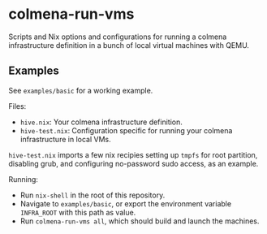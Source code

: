 # colmena-run-vms

Scripts and Nix options and configurations for running a colmena infrastructure
definition in a bunch of local virtual machines with QEMU.

## Examples

See ``examples/basic`` for a working example.

Files:

- ``hive.nix``: Your colmena infrastructure definition.
- ``hive-test.nix``: Configuration specific for running your colmena infrastructure in local VMs.

``hive-test.nix`` imports a few nix recipies setting up ``tmpfs`` for root partition, disabling grub,
and configuring no-password sudo access, as an example.

Running:

- Run ``nix-shell`` in the root of this repository.
- Navigate to ``examples/basic``, or export the environment variable ``INFRA_ROOT`` with this path as value.
- Run ``colmena-run-vms all``, which should build and launch the machines.
